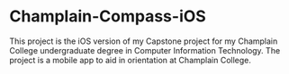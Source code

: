 # Champlain-Compass-iOS

This project is the iOS version of my Capstone project for my Champlain College undergraduate degree in Computer Information Technology. The project is a mobile app to aid in orientation at Champlain College.
